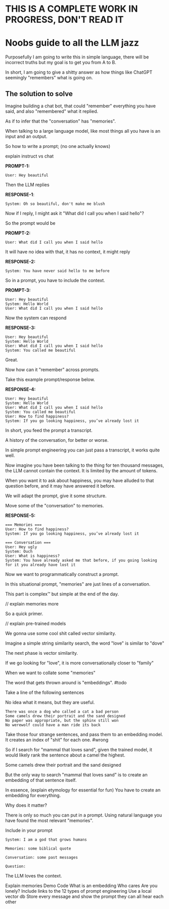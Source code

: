# THIS IS A COMPLETE WORK IN PROGRESS, DON'T READ IT

# Noobs guide to all the LLM jazz

Purposefully I am going to write this in simple language, there will be incorrect truths but my goal is to get you from A to B.

In short, I am going to give a shitty answer as how things like ChatGPT seemingly "remembers" what is going on.

## The solution to solve

Imagine building a chat bot, that could "remember" everything you have said, and also "remembered" what it replied.

As if to infer that the "conversation" has "memories".

When talking to a large language model, like most things all you have is an input and an output.

So how to write a prompt; (no one actually knows)

explain instruct vs chat

**PROMPT-1:**

```
User: Hey beautiful
```

Then the LLM replies

**RESPONSE-1**:

```
System: Oh so beautiful, don't make me blush
```

Now if I reply, I might ask it "What did I call you when I said hello"?

So the prompt would be

**PROMPT-2:**

```
User: What did I call you when I said hello
```

It will have no idea with that, it has no context, it might reply

**RESPONSE-2:**

```
System: You have never said hello to me before
```

So in a prompt, you have to include the context.

**PROMPT-3:**

```
User: Hey beautiful
System: Hello World
User: What did I call you when I said hello
```

Now the system can respond

**RESPONSE-3:**

```
User: Hey beautiful
System: Hello World
User: What did I call you when I said hello
System: You called me beautiful
```

Great.

Now how can it "remember" across prompts.

Take this example prompt/response below.

**RESPONSE-4:**

```
User: Hey beautiful
System: Hello World
User: What did I call you when I said hello
System: You called me beautiful
User: How to find happiness?
System: If you go looking happiness, you’ve already lost it
```

In short, you feed the prompt a transcript.

A history of the conversation, for better or worse.

In simple prompt engineering you can just pass a transcript, it works quite well.

Now imagine you have been talking to the thing for ten thousand messages, the LLM cannot contain the context. It is limited by the amount of tokens.

When you want it to ask about happiness, you may have alluded to that question before, and it may have answered it before.

We will adapt the prompt, give it some structure.

Move some of the "conversation" to memories.

**RESPONSE-5:**

```
=== Memories ===
User: How to find happiness?
System: If you go looking happiness, you’ve already lost it

=== Conversation ===
User: Hey ugly
System: Ouch
User: What is happiness?
System: You have already asked me that before, if you going looking for it you already have lost it
```

Now we want to programmatically construct a prompt.

In this situational prompt, "memories" are just lines of a conversation.

This part is complex™ but simple at the end of the day.

// explain memories more

So a quick primer.

// explain pre-trained models

We gonna use some cool shit called vector similarity.

Imagine a simple string similarity search, the word "love" is similar to "dove"

The next phase is vector similarity.

If we go looking for "love", it is more conversationally closer to "family"

When we want to collate some "memories"

The word that gets thrown around is "embeddings". #todo

Take a line of the following sentences

No idea what it means, but they are useful.

```
There was once a dog who called a cat a bad person
Some camels drew their portrait and the sand designed
No paper was appropriate, but the sphinx still won
No werewolf could have a man ride its back
```

Take those four strange sentences, and pass them to an embedding model. It creates an index of "shit" for each one. #wrong

So if I search for "mammal that loves sand", given the trained model, it would likely rank the sentence about a camel the highest.

Some camels drew their portrait and the sand designed

But the only way to search "mammal that loves sand" is to create an embedding of that sentence itself.

In essence, (explain etymology for essential for fun)
You have to create an embedding for everything.

Why does it matter?

There is only so much you can put in a prompt. Using natural language you have found the most relevant "memories".

Include in your prompt

```
System: I am a god that grows humans

Memories: some biblical quote

Conversation: some past messages

Question:
```

The LLM loves the context.

Explain memories
Demo
Code
What is an embedding
Who cares
Are you lonely?
Include links to the 12 types of prompt engineering
Use a local vector db
Store every message and show the prompt they can all hear each other
